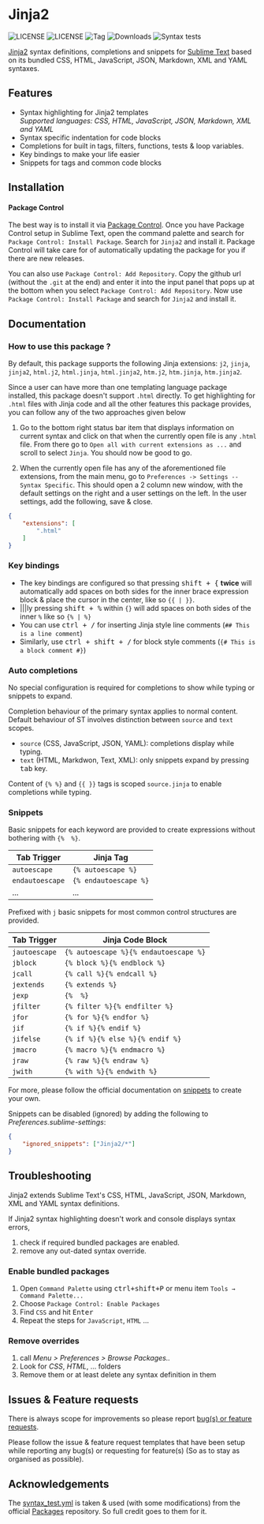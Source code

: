# Jinja2

![LICENSE](https://img.shields.io/badge/LICENSE-MIT-green?style=for-the-badge) ![LICENSE](https://img.shields.io/badge/ST-Build%204107+-orange?style=for-the-badge&logo=sublime-text) ![Tag](https://img.shields.io/github/v/tag/Sublime-Instincts/BetterJinja?style=for-the-badge&logo=github&sort=semver) ![Downloads](https://img.shields.io/packagecontrol/dt/Jinja2?style=for-the-badge)
![Syntax tests](https://img.shields.io/github/actions/workflow/status/Sublime-Instincts/BetterJinja/syntax_test.yml?color=green&label=Syntax%20Tests&logo=github&logoColor=white&style=for-the-badge)

[Jinja2](https://jinja.palletsprojects.com/en/3.1.x/) syntax definitions, completions and snippets for [Sublime Text](https://www.sublimetext.com) 
based on its bundled CSS, HTML, JavaScript, JSON, Markdown, XML and YAML syntaxes.

## Features

- Syntax highlighting for Jinja2 templates  
  _Supported languages: CSS, HTML, JavaScript, JSON, Markdown, XML and YAML_
- Syntax specific indentation for code blocks
- Completions for built in tags, filters, functions, tests & loop variables.
- Key bindings to make your life easier
- Snippets for tags and common code blocks

## Installation

#### Package Control

The best way is to install it via [Package Control](https://packagecontrol.io/). 
Once you have Package Control setup in Sublime Text, open the command palette
and search for `Package Control: Install Package`. Search for `Jinja2` and
install it. Package Control will take care for of automatically updating the
package for you if there are new releases.

You can also use `Package Control: Add Repository`. Copy the github url
(without the `.git` at the end) and enter it into the input panel that pops up
at the bottom when you select `Package Control: Add Repository`. Now use
`Package Control: Install Package` and search for `Jinja2` and install it.

## Documentation

### How to use this package ?

By default, this package supports the following Jinja extensions:
`j2`, `jinja`, `jinja2`, `html.j2`, `html.jinja`, `html.jinja2`, `htm.j2`, `htm.jinja`, `htm.jinja2`.

Since a user can have more than one templating language package installed,
this package doesn't support `.html` directly. To get highlighting for `.html`
files with Jinja code and all the other features this package provides, you
can follow any of the two approaches given below

1. Go to the bottom right status bar item that displays information on current
   syntax and click on that when the currently open file is any `.html` file.
   From there go to `Open all with current extensions as ...` and scroll to
   select `Jinja`. You should now be good to go.

2. When the currently open file has any of the aforementioned file extensions,
   from the main menu, go to `Preferences -> Settings -- Syntax Specific`.
   This should open a 2 column new window, with the default settings on the
   right and a user settings on the left. In the user settings, add the
   following, save & close.

```json
{
    "extensions": [
        ".html"
    ]
}
```

### Key bindings

- The key bindings are configured so that pressing <kbd>shift + {</kbd>
  **twice** will automatically add spaces on both sides for the inner brace
  expression block & place the cursor in the center, like so `{{ | }}`.
- |||ly pressing <kbd>shift + %</kbd> within `{}` will add spaces on both sides of the inner `%` like so `{% | %}`
- You can use <kbd>ctrl + /</kbd> for inserting Jinja style line comments (`## This is a line comment`)
- Similarly, use <kbd>ctrl + shift + /</kbd> for block style comments (`{# This is a block comment #}`)

### Auto completions

No special configuration is required for completions to show while typing or snippets to expand.

Completion behaviour of the primary syntax applies to normal content.
Default behaviour of ST involves distinction between `source` and `text` scopes.

- `source` (CSS, JavaScript, JSON, YAML): completions display while typing.
- `text` (HTML, Markdwon, Text, XML): only snippets expand by pressing <kbd>tab</kbd> key.

Content of `{% %}` and `{{ }}` tags is scoped `source.jinja` to enable completions while typing.

### Snippets

Basic snippets for each keyword are provided to create expressions without bothering with `{%  %}`.

|  **Tab Trigger**  | **Jinja Tag**         |
|-------------------|-----------------------|
|   `autoescape`    | `{% autoescape %}`    |
|  `endautoescape`  | `{% endautoescape %}` |
|       ...         |          ...          |

Prefixed with `j` basic snippets for most common control structures are provided.

|  **Tab Trigger**  |         **Jinja Code Block**          |
|-------------------|---------------------------------------|
|   `jautoescape`   | `{% autoescape %}{% endautoescape %}` |
|      `jblock`     |      `{% block %}{% endblock %}`      |
|      `jcall`      |       `{% call %}{% endcall %}`       |
|     `jextends`    |           `{% extends %}`             |
|       `jexp`      |              `{%  %}`                 |
|     `jfilter`     |     `{% filter %}{% endfilter %}`     |
|       `jfor`      |        `{% for %}{% endfor %}`        |
|       `jif`       |         `{% if %}{% endif %}`         |
|     `jifelse`     |    `{% if %}{% else %}{% endif %}`    |
|      `jmacro`     |      `{% macro %}{% endmacro %}`      |
|       `jraw`      |         `{% raw %}{% endraw %}`       |
|      `jwith`      |       `{% with %}{% endwith %}`       |

For more, please follow the official documentation on [snippets](https://www.sublimetext.com/docs/completions.html#snippets) to create your own.

Snippets can be disabled (ignored) by adding the following to _Preferences.sublime-settings_:

```json
{
    "ignored_snippets": ["Jinja2/*"]
}
```

## Troubleshooting

Jinja2 extends Sublime Text's CSS, HTML, JavaScript, JSON, Markdown, XML and
YAML syntax definitions.

If Jinja2 syntax highlighting doesn't work and console displays syntax errors, 

1. check if required bundled packages are enabled.
2. remove any out-dated syntax override.
   
### Enable bundled packages

1. Open `Command Palette` using <kbd>ctrl+shift+P</kbd> or menu item `Tools → Command Palette...`
2. Choose `Package Control: Enable Packages`
3. Find `CSS` and hit <kbd>Enter</kbd>
4. Repeat the steps for `JavaScript`, `HTML` ...

### Remove overrides

1. call _Menu > Preferences > Browse Packages.._
2. Look for _CSS_, _HTML_, ... folders
3. Remove them or at least delete any syntax definition in them

## Issues & Feature requests

There is always scope for improvements so please report [bug(s) or feature requests](https://github.com/Sublime-Instincts/BetterJinja/issues).

Please follow the issue & feature request templates that have been setup while
reporting any bug(s) or requesting for feature(s) (So as to stay as organised
as possible).

## Acknowledgements

The [syntax_test.yml](.github/workflows/syntax_test.yml) is taken & used (with some modifications) 
from the official [Packages](https://github.com/sublimehq/Packages) repository. So full credit goes to them for it.

